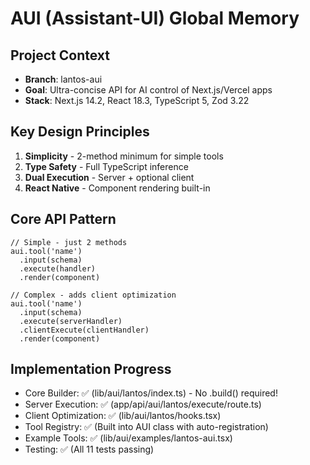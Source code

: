 # AUI (Assistant-UI) Global Memory

## Project Context
- **Branch**: lantos-aui
- **Goal**: Ultra-concise API for AI control of Next.js/Vercel apps
- **Stack**: Next.js 14.2, React 18.3, TypeScript 5, Zod 3.22

## Key Design Principles
1. **Simplicity** - 2-method minimum for simple tools
2. **Type Safety** - Full TypeScript inference
3. **Dual Execution** - Server + optional client
4. **React Native** - Component rendering built-in

## Core API Pattern
```tsx
// Simple - just 2 methods
aui.tool('name')
  .input(schema)
  .execute(handler)
  .render(component)

// Complex - adds client optimization
aui.tool('name')
  .input(schema)
  .execute(serverHandler)
  .clientExecute(clientHandler)
  .render(component)
```

## Implementation Progress
- Core Builder: ✅ (lib/aui/lantos/index.ts) - No .build() required!
- Server Execution: ✅ (app/api/aui/lantos/execute/route.ts)
- Client Optimization: ✅ (lib/aui/lantos/hooks.tsx)
- Tool Registry: ✅ (Built into AUI class with auto-registration)
- Example Tools: ✅ (lib/aui/examples/lantos-aui.tsx)
- Testing: ✅ (All 11 tests passing)